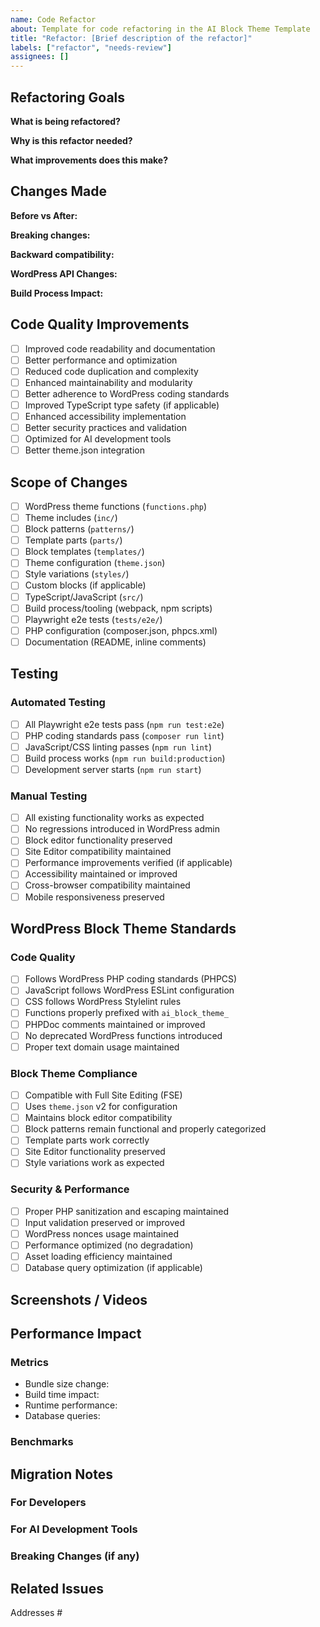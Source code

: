 ```yaml
---
name: Code Refactor
about: Template for code refactoring in the AI Block Theme Template
title: "Refactor: [Brief description of the refactor]"
labels: ["refactor", "needs-review"]
assignees: []
---
```


## Refactoring Goals

**What is being refactored?**
<!-- Describe the code/functionality being refactored -->

**Why is this refactor needed?**
<!-- Explain the motivation (performance, maintainability, standards compliance, etc.) -->

**What improvements does this make?**
<!-- List the benefits of this refactor -->

## Changes Made

**Before vs After:**
<!-- Describe the key differences in approach -->

**Breaking changes:**
<!-- List any breaking changes (should be none for refactors) -->

**Backward compatibility:**
<!-- Confirm backward compatibility is maintained -->

**WordPress API Changes:**
<!-- Any changes to WordPress hooks, filters, or function usage -->

**Build Process Impact:**
<!-- How does this affect the webpack build or development workflow? -->

## Code Quality Improvements

- [ ] Improved code readability and documentation
- [ ] Better performance and optimization
- [ ] Reduced code duplication and complexity
- [ ] Enhanced maintainability and modularity
- [ ] Better adherence to WordPress coding standards
- [ ] Improved TypeScript type safety (if applicable)
- [ ] Enhanced accessibility implementation
- [ ] Better security practices and validation
- [ ] Optimized for AI development tools
- [ ] Better theme.json integration

## Scope of Changes

- [ ] WordPress theme functions (`functions.php`)
- [ ] Theme includes (`inc/`)
- [ ] Block patterns (`patterns/`)
- [ ] Template parts (`parts/`)
- [ ] Block templates (`templates/`)
- [ ] Theme configuration (`theme.json`)
- [ ] Style variations (`styles/`)
- [ ] Custom blocks (if applicable)
- [ ] TypeScript/JavaScript (`src/`)
- [ ] Build process/tooling (webpack, npm scripts)
- [ ] Playwright e2e tests (`tests/e2e/`)
- [ ] PHP configuration (composer.json, phpcs.xml)
- [ ] Documentation (README, inline comments)

## Testing

### Automated Testing

- [ ] All Playwright e2e tests pass (`npm run test:e2e`)
- [ ] PHP coding standards pass (`composer run lint`)
- [ ] JavaScript/CSS linting passes (`npm run lint`)
- [ ] Build process works (`npm run build:production`)
- [ ] Development server starts (`npm run start`)

### Manual Testing

- [ ] All existing functionality works as expected
- [ ] No regressions introduced in WordPress admin
- [ ] Block editor functionality preserved
- [ ] Site Editor compatibility maintained
- [ ] Performance improvements verified (if applicable)
- [ ] Accessibility maintained or improved
- [ ] Cross-browser compatibility maintained
- [ ] Mobile responsiveness preserved

## WordPress Block Theme Standards

### Code Quality

- [ ] Follows WordPress PHP coding standards (PHPCS)
- [ ] JavaScript follows WordPress ESLint configuration
- [ ] CSS follows WordPress Stylelint rules
- [ ] Functions properly prefixed with `ai_block_theme_`
- [ ] PHPDoc comments maintained or improved
- [ ] No deprecated WordPress functions introduced
- [ ] Proper text domain usage maintained

### Block Theme Compliance

- [ ] Compatible with Full Site Editing (FSE)
- [ ] Uses `theme.json` v2 for configuration
- [ ] Maintains block editor compatibility
- [ ] Block patterns remain functional and properly categorized
- [ ] Template parts work correctly
- [ ] Site Editor functionality preserved
- [ ] Style variations work as expected

### Security & Performance

- [ ] Proper PHP sanitization and escaping maintained
- [ ] Input validation preserved or improved  
- [ ] WordPress nonces usage maintained
- [ ] Performance optimized (no degradation)
- [ ] Asset loading efficiency maintained
- [ ] Database query optimization (if applicable)

## Screenshots / Videos

<!-- Include any relevant visual evidence of improvements -->

## Performance Impact

### Metrics

- Bundle size change: <!-- e.g., +/-XX KB -->
- Build time impact: <!-- faster/slower/no change -->
- Runtime performance: <!-- improved/maintained/degraded -->
- Database queries: <!-- reduced/same/increased -->

### Benchmarks
<!-- Include before/after performance measurements if applicable -->

## Migration Notes

### For Developers
<!-- Any notes for developers about the changes -->

### For AI Development Tools
<!-- How does this affect GitHub Copilot or other AI development features? -->

### Breaking Changes (if any)
<!-- List any functions, hooks, or patterns that changed -->

## Related Issues

Addresses #<!-- issue number -->
